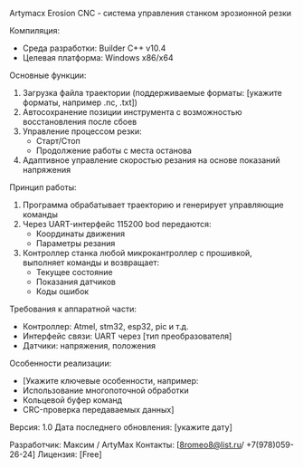 Artymacx Erosion CNC - система управления станком эрозионной резки

Компиляция:
- Среда разработки: Builder C++ v10.4
- Целевая платформа: Windows x86/x64

Основные функции:
1. Загрузка файла траектории (поддерживаемые форматы: [укажите форматы, например .nc, .txt])
2. Автосохранение позиции инструмента с возможностью восстановления после сбоев
3. Управление процессом резки:
   - Старт/Стоп
   - Продолжение работы с места останова
4. Адаптивное управление скоростью резания на основе показаний напряжения

Принцип работы:
1. Программа обрабатывает траекторию и генерирует управляющие команды
2. Через UART-интерфейс  115200 bod передаются:
   - Координаты движения
   - Параметры резания
3. Контроллер станка любой микрокантроллер с прошивкой, выполняет команды и возвращает:
   - Текущее состояние
   - Показания датчиков
   - Коды ошибок

Требования к аппаратной части:
- Контроллер: Atmel, stm32, esp32, pic и т.д.
- Интерфейс связи: UART через [тип преобразователя]
- Датчики: напряжения, положения

Особенности реализации:
- [Укажите ключевые особенности, например:
- Использование многопоточной обработки
- Кольцевой буфер команд
- CRC-проверка передаваемых данных]

Версия: 1.0
Дата последнего обновления: [укажите дату]

Разработчик: Максим / ArtyMax
Контакты: [8romeo8@list.ru/ +7(978)059-26-24]
Лицензия: [Free]
